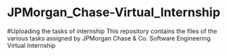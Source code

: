 # JPMorgan_Chase-Virtual_Internship
#Uploading the tasks of internship
This repository contains the files of the various tasks assigned by JPMorgan Chase &amp; Co. Software Engineering Virtual Internship
